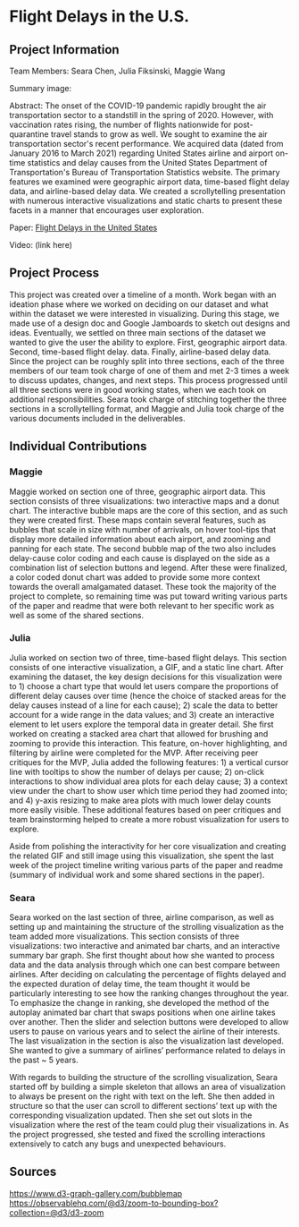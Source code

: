 # Flight Delays in the U.S.

## Project Information
Team Members: Seara Chen, Julia Fiksinski, Maggie Wang

Summary image:

Abstract:
The onset of the COVID-19 pandemic rapidly brought the air transportation sector to a standstill in the spring of 2020. However, with vaccination rates rising, the number of flights nationwide for post-quarantine travel stands to grow as well. We sought to examine the air transportation sector's recent performance. We acquired data (dated from January 2016 to March 2021) regarding United States airline and airport on-time statistics and delay causes from the United States Department of Transportation's Bureau of Transportation Statistics website. The primary features we examined were geographic airport data, time-based flight delay data, and airline-based delay data. We created a scrollytelling presentation with numerous interactive visualizations and static charts to present these facets in a manner that encourages user exploration.

Paper: [Flight Delays in the United States](https://github.com/6859-sp21/final-project-major-decisions/blob/e44f8a4e2c7bd3a14a9964ad13abec05eb56491f/final/FinalPaper.pdf)

Video: (link here)


## Project Process
This project was created over a timeline of a month. Work began with an ideation phase where we worked on deciding on our dataset and what within the dataset we were interested in visualizing. During this stage, we made use of a design doc and Google Jamboards to sketch out designs and ideas. Eventually, we settled on three main sections of the dataset we wanted to give the user the ability to explore. First, geographic airport data. Second, time-based flight delay. data. Finally, airline-based delay data. Since the project can be roughly split into three sections, each of the three members of our team took charge of one of them and met 2-3 times a week to discuss updates, changes, and next steps. This process progressed until all three sections were in good working states, when we each took on additional responsibilities. Seara took charge of stitching together the three sections in a scrollytelling format, and Maggie and Julia took charge of the various documents included in the deliverables.


## Individual Contributions
### Maggie
Maggie worked on section one of three, geographic airport data. This section consists of three visualizations: two interactive maps and a donut chart. The interactive bubble maps are the core of this section, and as such they were created first. These maps contain several features, such as bubbles that scale in size with number of arrivals, on hover tool-tips that display more detailed information about each airport, and zooming and panning for each state. The second bubble map of the two also includes delay-cause color coding and each cause is displayed on the side as a combination list of selection buttons and legend. After these were finalized, a color coded donut chart was added to provide some more context towards the overall amalgamated dataset. These took the majority of the project to complete, so remaining time was put toward writing various parts of the paper and readme that were both relevant to her specific work as well as some of the shared sections. 


### Julia
Julia worked on section two of three, time-based flight delays. This section consists of one interactive visualization, a GIF, and a static line chart. After examining the dataset, the key design decisions for this visualization were to 1) choose a chart type that would let users compare the proportions of different delay causes over time (hence the choice of stacked areas for the delay causes instead of a line for each cause); 2) scale the data to better account for a wide range in the data values; and 3) create an interactive element to let users explore the temporal data in greater detail.  She first worked on creating a stacked area chart that allowed for brushing and zooming to provide this interaction. This feature, on-hover highlighting, and filtering by airline were completed for the MVP. After receiving peer critiques for the MVP, Julia added the following features: 1) a vertical cursor line with tooltips to show the number of delays per cause; 2) on-click interactions to show individual area plots for each delay cause; 3) a context view under the chart to show user which time period they had zoomed into; and 4) y-axis resizing to make area plots with much lower delay counts more easily visible. These additional features based on peer critiques and team brainstorming helped to create a more robust visualization for users to explore.

Aside from polishing the interactivity for her core visualization and creating the related GIF and still image using this visualization, she spent the last week of the project timeline writing various parts of the paper and readme (summary of individual work and some shared sections in the paper).

### Seara
Seara worked on the last section of three, airline comparison, as well as setting up and maintaining the structure of the strolling visualization as the team added more visualizations. This section consists of three visualizations: two interactive and animated bar charts, and an interactive summary bar graph.  She first thought about how she wanted to process data and the data analysis through which one can best compare between airlines. After deciding on calculating the percentage of flights delayed and the expected duration of delay time, the team thought it would be particularly interesting to see how the ranking changes throughout the year. To emphasize the change in ranking, she developed the method of the autoplay animated bar chart that swaps positions when one airline takes over another. Then the slider and selection buttons were developed to allow users to pause on various years and to select the airline of their interests. The last visualization in the section is also the visualization last developed. She wanted to give a summary of airlines’ performance related to delays in the past ~ 5 years.

With regards to building the structure of the scrolling visualization, Seara started off by building a simple skeleton that allows an area of visualization to always be present on the right with text on the left. She then added in structure so that the user can scroll to different sections’ text up with the corresponding visualization updated. Then she set out slots in the visualization where the rest of the team could plug their visualizations in. As the project progressed, she tested and fixed the scrolling interactions extensively to catch any bugs and unexpected behaviours.


## Sources
https://www.d3-graph-gallery.com/bubblemap
https://observablehq.com/@d3/zoom-to-bounding-box?collection=@d3/d3-zoom